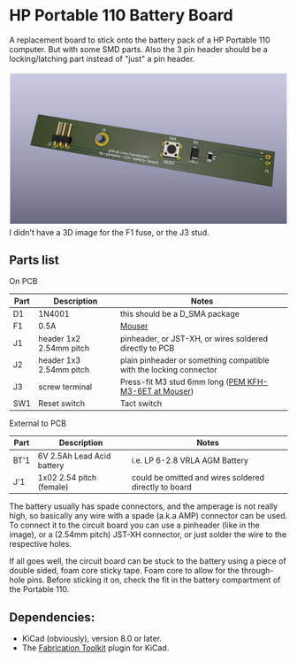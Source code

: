 # HP Portable 110 Battery Board

A replacement board to stick onto the battery pack of a HP Portable 110 computer. But with some SMD parts. Also the 3 pin header should be a locking/latching part instead of "just" a pin header.

![PCB render](./battery-board.png)
I didn't have a 3D image for the F1 fuse, or the J3 stud.

## Parts list

On PCB

| Part | Description             | Notes                                                                           |
| ---- | ----------------------- | ------------------------------------------------------------------------------- |
| D1   | 1N4001                  | this should be a D_SMA package                                                  |
| F1   | 0.5A                    | [Mouser](https://mou.sr/42zEMhM)                                                                            |
| J1   | header 1x2 2.54mm pitch | pinheader, or JST-XH, or wires soldered directly to PCB                         |
| J2   | header 1x3 2.54mm pitch | plain pinheader or something compatible with the locking connector              |
| J3   | screw terminal          | Press-fit M3 stud 6mm long ([PEM KFH-M3-6ET at Mouser](https://mou.sr/3RKMalD)) |
| SW1  | Reset switch            | Tact switch                                                                     |

External to PCB

| Part | Description                | Notes                                                 |
| ---- | -------------------------- | ----------------------------------------------------- |
| BT'1 | 6V 2.5Ah Lead Acid battery | i.e. LP 6-2.8 VRLA AGM Battery                        |
| J'1  | 1x02 2.54 pitch (female)   | could be omitted and wires soldered directly to board |

The battery usually has spade connectors, and the amperage is not really high, so basically any wire with a spade (a.k.a AMP) connector can be used. To connect it to the circuit board you can use a pinheader (like in the image), or a (2.54mm pitch) JST-XH connector, or just solder the wire to the respective holes.

If all goes well, the circuit board can be stuck to the battery using a piece of double sided, foam core sticky tape. Foam core to allow for the through-hole pins. Before sticking it on, check the fit in the battery compartment of the Portable 110.

## Dependencies:

- KiCad (obviously), version 8.0 or later.
- The [Fabrication Toolkit](https://github.com/bennymeg/Fabrication-Toolkit) plugin for KiCad.

